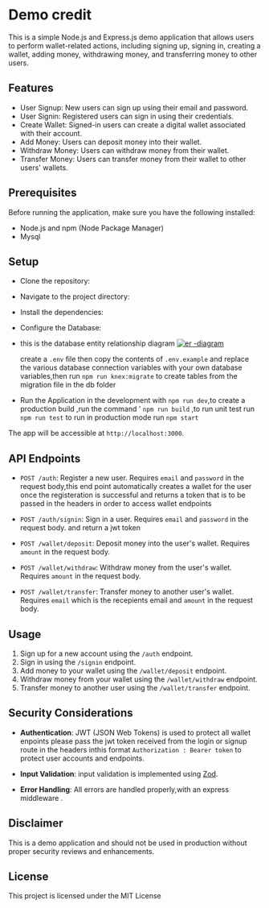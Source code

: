 # Demo credit

This is a simple Node.js and Express.js demo application that allows users to perform wallet-related actions, including signing up, signing in, creating a wallet, adding money, withdrawing money, and transferring money to other users.

## Features

- User Signup: New users can sign up using their email and password.
- User Signin: Registered users can sign in using their credentials.
- Create Wallet: Signed-in users can create a digital wallet associated with their account.
- Add Money: Users can deposit money into their wallet.
- Withdraw Money: Users can withdraw money from their wallet.
- Transfer Money: Users can transfer money from their wallet to other users' wallets.

## Prerequisites

Before running the application, make sure you have the following installed:

- Node.js and npm (Node Package Manager)
- Mysql

## Setup

- Clone the repository:


- Navigate to the project directory:


- Install the dependencies:


- Configure the Database:
- this is the database entity relationship diagram [![er -diagram](https://res.cloudinary.com/dzm0ntibm/image/upload/v1692866600/Untitled_Workspace_1_fgg5p0.png "er -diagram")](https://res.cloudinary.com/dzm0ntibm/image/upload/v1692866600/Untitled_Workspace_1_fgg5p0.png "er -diagram")
   
   create a  `.env` file then copy the contents of  `.env.example` and replace the various database connection variables with your own database variables,then run `npm run knex:migrate` to create tables from the migration file in the db folder

- Run the Application in the development with  `npm run dev`,to create a production build ,run the command ' `npm run build` ,to run unit test run  `npm run test` to run in production mode run  `npm start`


The app will be accessible at `http://localhost:3000`.

## API Endpoints

- `POST /auth`: Register a new user. Requires `email` and `password` in the request body,this end point automatically creates a wallet for the user once the registeration is successful and returns a token that is to be passed in the headers in order to access wallet endpoints
- `POST /auth/signin`: Sign in a user. Requires `email` and `password` in the request body. and return a jwt token

- `POST /wallet/deposit`: Deposit money into the user's wallet. Requires `amount` in the request body.
- `POST /wallet/withdraw`: Withdraw money from the user's wallet. Requires `amount` in the request body.
- `POST /wallet/transfer`: Transfer money to another user's wallet. Requires `email`  which is the recepients email and `amount` in the request body.

## Usage

1. Sign up for a new account using the `/auth` endpoint.
2. Sign in using the `/signin` endpoint.
4. Add money to your wallet using the `/wallet/deposit` endpoint.
5. Withdraw money from your wallet using the `/wallet/withdraw` endpoint.
6. Transfer money to another user using the `/wallet/transfer` endpoint.

## Security Considerations

- **Authentication**:   JWT (JSON Web Tokens) is used to protect all wallet enpoints please pass the jwt token received from the login or signup route in the headers inthis format  `Authorization : Bearer token`  to protect user accounts and endpoints.

- **Input Validation**: input validation is implemented using [Zod](https://zod.dev/ "Zod").
- **Error Handling**: All errors are handled properly,with an express middleware  .


## Disclaimer

This is a demo application and should not be used in production without proper security reviews and enhancements.

## License

This project is licensed under the MIT License
